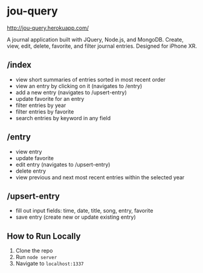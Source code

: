 # jou-query

http://jou-query.herokuapp.com/

A journal application built with JQuery, Node.js, and MongoDB. Create, view, edit, delete, favorite, and filter journal entries. Designed for iPhone XR.

## /index
* view short summaries of entries sorted in most recent order
* view an entry by clicking on it (navigates to /entry)
* add a new entry (navigates to /upsert-entry)
* update favorite for an entry
* filter entries by year
* filter entries by favorite
* search entries by keyword in any field

## /entry
* view entry
* update favorite
* edit entry (navigates to /upsert-entry)
* delete entry
* view previous and next most recent entries within the selected year

## /upsert-entry
* fill out input fields: time, date, title, song, entry, favorite
* save entry (create new or update existing entry)

## How to Run Locally

1. Clone the repo
2. Run `node server`
3. Navigate to `localhost:1337`
